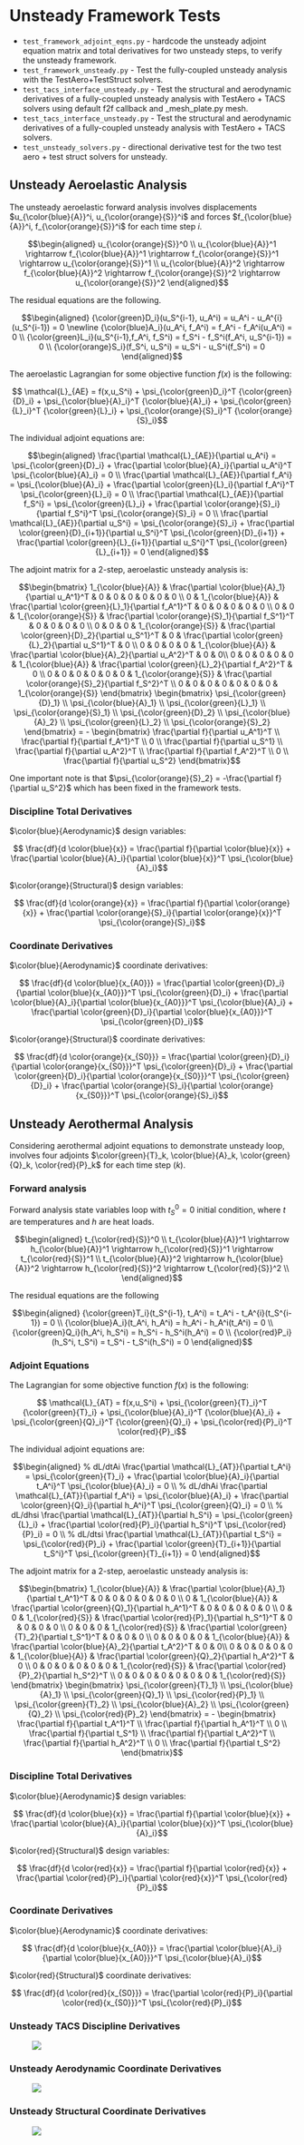 # Unsteady Framework Tests #
* `test_framework_adjoint_eqns.py` - hardcode the unsteady adjoint equation matrix and total derivatives for two unsteady steps, to verify the unsteady framework.
* `test_framework_unsteady.py` - Test the fully-coupled unsteady analysis with the TestAero+TestStruct solvers.
* `test_tacs_interface_unsteady.py` - Test the structural and aerodynamic derivatives of a fully-coupled unsteady analysis with TestAero + TACS solvers using default f2f callback and _mesh_plate.py mesh.
* `test_tacs_interface_unsteady.py` - Test the structural and aerodynamic derivatives of a fully-coupled unsteady analysis with TestAero + TACS solvers.
* `test_unsteady_solvers.py` - directional derivative test for the two test aero + test struct solvers for unsteady.

## Unsteady Aeroelastic Analysis
The unsteady aeroelastic forward analysis involves displacements $u_{\color{blue}{A}}^i, u_{\color{orange}{S}}^i$ and forces $f_{\color{blue}{A}}^i, f_{\color{orange}{S}}^i$ for each time step $i$.
```math
\begin{aligned}
u_{\color{orange}{S}}^0 \\
u_{\color{blue}{A}}^1 \rightarrow f_{\color{blue}{A}}^1 \rightarrow f_{\color{orange}{S}}^1 \rightarrow u_{\color{orange}{S}}^1 \\
u_{\color{blue}{A}}^2 \rightarrow f_{\color{blue}{A}}^2 \rightarrow f_{\color{orange}{S}}^2 \rightarrow u_{\color{orange}{S}}^2
\end{aligned}
```

The residual equations are the following.
```math
\begin{aligned}
{\color{green}D_i}(u_S^{i-1}, u_A^i) = u_A^i - u_A^{i}(u_S^{i-1}) = 0 \newline
{\color{blue}A_i}(u_A^i, f_A^i) = f_A^i - f_A^i(u_A^i) = 0 \\
{\color{green}L_i}(u_S^{i-1},f_A^i, f_S^i) = f_S^i - f_S^i(f_A^i, u_S^{i-1}) = 0 \\
{\color{orange}S_i}(f_S^i, u_S^i) = u_S^i - u_S^i(f_S^i) = 0
\end{aligned}
```

The aeroelastic Lagrangian for some objective function $f(x)$ is the following:
```math
    \mathcal{L}_{AE} = f(x,u_S^i) + \psi_{\color{green}D_i}^T {\color{green}{D}_i} + \psi_{\color{blue}{A}_i}^T {\color{blue}{A}_i} + \psi_{\color{green}{L}_i}^T {\color{green}{L}_i} + \psi_{\color{orange}{S}_i}^T {\color{orange}{S}_i}
```

The individual adjoint equations are:
```math
\begin{aligned}
\frac{\partial \mathcal{L}_{AE}}{\partial u_A^i} = \psi_{\color{green}{D}_i} + \frac{\partial \color{blue}{A}_i}{\partial u_A^i}^T \psi_{\color{blue}{A}_i} = 0 \\
\frac{\partial \mathcal{L}_{AE}}{\partial f_A^i} = \psi_{\color{blue}{A}_i} + \frac{\partial \color{green}{L}_i}{\partial f_A^i}^T \psi_{\color{green}{L}_i} = 0 \\
\frac{\partial \mathcal{L}_{AE}}{\partial f_S^i} = \psi_{\color{green}{L}_i} + \frac{\partial \color{orange}{S}_i}{\partial f_S^i}^T \psi_{\color{orange}{S}_i} = 0 \\
\frac{\partial \mathcal{L}_{AE}}{\partial u_S^i} = \psi_{\color{orange}{S}_i} + \frac{\partial \color{green}{D}_{i+1}}{\partial u_S^i}^T \psi_{\color{green}{D}_{i+1}} + \frac{\partial \color{green}{L}_{i+1}}{\partial u_S^i}^T \psi_{\color{green}{L}_{i+1}} = 0
\end{aligned}
```

The adjoint matrix for a 2-step, aeroelastic unsteady analysis is:
```math
\begin{bmatrix}
1_{\color{blue}{A}} & \frac{\partial \color{blue}{A}_1}{\partial u_A^1}^T & 0 & 0 & 0 & 0 & 0 & 0 \\
0 & 1_{\color{blue}{A}} & \frac{\partial \color{green}{L}_1}{\partial f_A^1}^T & 0 & 0 & 0 & 0 & 0 \\
0 & 0 & 1_{\color{orange}{S}} & \frac{\partial \color{orange}{S}_1}{\partial f_S^1}^T & 0 & 0 & 0 & 0 \\
0 & 0 & 0 & 1_{\color{orange}{S}} & \frac{\partial \color{green}{D}_2}{\partial u_S^1}^T & 0 & \frac{\partial \color{green}{L}_2}{\partial u_S^1}^T & 0 \\
0 & 0 & 0 & 0 & 1_{\color{blue}{A}} & \frac{\partial \color{blue}{A}_2}{\partial u_A^2}^T & 0 & 0\\
0 & 0 & 0 & 0 & 0 & 1_{\color{blue}{A}} & \frac{\partial \color{green}{L}_2}{\partial f_A^2}^T & 0 \\
0 & 0 & 0 & 0 & 0 & 0 & 1_{\color{orange}{S}} & \frac{\partial \color{orange}{S}_2}{\partial f_S^2}^T \\
0 & 0 & 0 & 0 & 0 & 0 & 0 & 1_{\color{orange}{S}}
\end{bmatrix}
\begin{bmatrix}
    \psi_{\color{green}{D}_1} \\
    \psi_{\color{blue}{A}_1} \\
    \psi_{\color{green}{L}_1} \\
    \psi_{\color{orange}{S}_1} \\
    \psi_{\color{green}{D}_2} \\
    \psi_{\color{blue}{A}_2} \\
    \psi_{\color{green}{L}_2} \\
    \psi_{\color{orange}{S}_2}
\end{bmatrix} = - \begin{bmatrix}
       \frac{\partial f}{\partial u_A^1}^T \\ \frac{\partial f}{\partial f_A^1}^T \\ 0 \\ \frac{\partial f}{\partial u_S^1} \\ \frac{\partial f}{\partial u_A^2}^T \\ \frac{\partial f}{\partial f_A^2}^T \\ 0 \\ \frac{\partial f}{\partial u_S^2} \end{bmatrix}
```

One important note is that $\psi_{\color{orange}{S}_2} = -\frac{\partial f}{\partial u_S^2}$ which has been fixed in the framework tests.

### Discipline Total Derivatives

$\color{blue}{Aerodynamic}$ design variables:
```math
    \frac{df}{d \color{blue}{x}} = \frac{\partial f}{\partial \color{blue}{x}} + \frac{\partial \color{blue}{A}_i}{\partial \color{blue}{x}}^T \psi_{\color{blue}{A}_i}
```

$\color{orange}{Structural}$ design variables:
```math
    \frac{df}{d \color{orange}{x}} = \frac{\partial f}{\partial \color{orange}{x}} + \frac{\partial \color{orange}{S}_i}{\partial \color{orange}{x}}^T \psi_{\color{orange}{S}_i}
```

### Coordinate Derivatives

$\color{blue}{Aerodynamic}$ coordinate derivatives:
```math
    \frac{df}{d \color{blue}{x_{A0}}} = \frac{\partial \color{green}{D}_i}{\partial \color{blue}{x_{A0}}}^T \psi_{\color{green}{D}_i} + \frac{\partial \color{blue}{A}_i}{\partial \color{blue}{x_{A0}}}^T \psi_{\color{blue}{A}_i} + \frac{\partial \color{green}{D}_i}{\partial \color{blue}{x_{A0}}}^T \psi_{\color{green}{D}_i}
```

$\color{orange}{Structural}$ coordinate derivatives:
```math
    \frac{df}{d \color{orange}{x_{S0}}} = \frac{\partial \color{green}{D}_i}{\partial \color{orange}{x_{S0}}}^T \psi_{\color{green}{D}_i} + \frac{\partial \color{green}{D}_i}{\partial \color{orange}{x_{S0}}}^T \psi_{\color{green}{D}_i} + \frac{\partial \color{orange}{S}_i}{\partial \color{orange}{x_{S0}}}^T \psi_{\color{orange}{S}_i}
```

## Unsteady Aerothermal Analysis
Considering aerothermal adjoint equations to demonstrate unsteady loop, involves four adjoints $\color{green}{T}_k, \color{blue}{A}_k, \color{green}{Q}_k, \color{red}{P}_k$ for each time step $(k)$.

### Forward analysis
Forward analysis state variables loop with $t_S^0 = 0$ initial condition, where $t$ are temperatures and $h$ are heat loads.
```math
\begin{aligned}
    t_{\color{red}{S}}^0 \\
    t_{\color{blue}{A}}^1 \rightarrow h_{\color{blue}{A}}^1 \rightarrow h_{\color{red}{S}}^1 \rightarrow t_{\color{red}{S}}^1 \\
    t_{\color{blue}{A}}^2 \rightarrow h_{\color{blue}{A}}^2 \rightarrow h_{\color{red}{S}}^2 \rightarrow t_{\color{red}{S}}^2 \\
\end{aligned}
```

The residual equations are the following
```math
\begin{aligned}
{\color{green}T_i}(t_S^{i-1}, t_A^i) = t_A^i - t_A^{i}(t_S^{i-1}) = 0 \\
{\color{blue}A_i}(t_A^i, h_A^i) = h_A^i - h_A^i(t_A^i) = 0 \\
{\color{green}Q_i}(h_A^i, h_S^i) = h_S^i - h_S^i(h_A^i) = 0 \\
{\color{red}P_i}(h_S^i, t_S^i) = t_S^i - t_S^i(h_S^i) = 0
\end{aligned}
```

### Adjoint Equations
The Lagrangian for some objective function $f(x)$ is the following:
```math
    \mathcal{L}_{AT} = f(x,u_S^i) + \psi_{\color{green}{T}_i}^T {\color{green}{T}_i} + \psi_{\color{blue}{A}_i}^T {\color{blue}{A}_i} + \psi_{\color{green}{Q}_i}^T {\color{green}{Q}_i} + \psi_{\color{red}{P}_i}^T \color{red}{P}_i
```

The individual adjoint equations are:
```math
\begin{aligned}
% dL/dtAi
    \frac{\partial \mathcal{L}_{AT}}{\partial t_A^i} = \psi_{\color{green}{T}_i} + \frac{\partial \color{blue}{A}_i}{\partial t_A^i}^T \psi_{\color{blue}{A}_i} = 0 \\
% dL/dhAi
    \frac{\partial \mathcal{L}_{AT}}{\partial f_A^i} = \psi_{\color{blue}{A}_i} + \frac{\partial \color{green}{Q}_i}{\partial h_A^i}^T \psi_{\color{green}{Q}_i} = 0 \\
% dL/dhsi
    \frac{\partial \mathcal{L}_{AT}}{\partial h_S^i} = \psi_{\color{green}{L}_i} + \frac{\partial \color{red}{P}_i}{\partial h_S^i}^T \psi_{\color{red}{P}_i} = 0 \\
% dL/dtsi
    \frac{\partial \mathcal{L}_{AT}}{\partial t_S^i} = \psi_{\color{red}{P}_i} + \frac{\partial \color{green}{T}_{i+1}}{\partial t_S^i}^T \psi_{\color{green}{T}_{i+1}} = 0
\end{aligned}
```

The adjoint matrix for a 2-step, aeroelastic unsteady analysis is:
```math
\begin{bmatrix}
        1_{\color{blue}{A}} & \frac{\partial \color{blue}{A}_1}{\partial t_A^1}^T & 0 & 0 & 0 & 0 & 0 & 0 \\
        0 & 1_{\color{blue}{A}} & \frac{\partial \color{green}{Q}_1}{\partial h_A^1}^T & 0 & 0 & 0 & 0 & 0 \\
        0 & 0 & 1_{\color{red}{S}} & \frac{\partial \color{red}{P}_1}{\partial h_S^1}^T & 0 & 0 & 0 & 0 \\
        0 & 0 & 0 & 1_{\color{red}{S}} & \frac{\partial \color{green}{T}_2}{\partial t_S^1}^T & 0 & 0 & 0 \\
        0 & 0 & 0 & 0 & 1_{\color{blue}{A}} & \frac{\partial \color{blue}{A}_2}{\partial t_A^2}^T & 0 & 0\\
        0 & 0 & 0 & 0 & 0 & 1_{\color{blue}{A}} & \frac{\partial \color{green}{Q}_2}{\partial h_A^2}^T & 0 \\
        0 & 0 & 0 & 0 & 0 & 0 & 1_{\color{red}{S}} & \frac{\partial \color{red}{P}_2}{\partial h_S^2}^T \\
        0 & 0 & 0 & 0 & 0 & 0 & 0 & 1_{\color{red}{S}}
    \end{bmatrix}
    \begin{bmatrix}
        \psi_{\color{green}{T}_1} \\
        \psi_{\color{blue}{A}_1} \\
        \psi_{\color{green}{Q}_1} \\
        \psi_{\color{red}{P}_1} \\
        \psi_{\color{green}{T}_2} \\
        \psi_{\color{blue}{A}_2} \\
        \psi_{\color{green}{Q}_2} \\
        \psi_{\color{red}{P}_2}
    \end{bmatrix} = - \begin{bmatrix}
       \frac{\partial f}{\partial t_A^1}^T \\ \frac{\partial f}{\partial h_A^1}^T \\ 0 \\ \frac{\partial f}{\partial t_S^1} \\ \frac{\partial f}{\partial t_A^2}^T \\ \frac{\partial f}{\partial h_A^2}^T \\ 0 \\ \frac{\partial f}{\partial t_S^2}  \end{bmatrix}
```

### Discipline Total Derivatives

$\color{blue}{Aerodynamic}$ design variables:
```math
    \frac{df}{d \color{blue}{x}} = \frac{\partial f}{\partial \color{blue}{x}} + \frac{\partial \color{blue}{A}_i}{\partial \color{blue}{x}}^T \psi_{\color{blue}{A}_i}
```

$\color{red}{Structural}$ design variables:
```math
    \frac{df}{d \color{red}{x}} = \frac{\partial f}{\partial \color{red}{x}} + \frac{\partial \color{red}{P}_i}{\partial \color{red}{x}}^T \psi_{\color{red}{P}_i}
```

### Coordinate Derivatives

$\color{blue}{Aerodynamic}$ coordinate derivatives:
```math
    \frac{df}{d \color{blue}{x_{A0}}} = \frac{\partial \color{blue}{A}_i}{\partial \color{blue}{x_{A0}}}^T \psi_{\color{blue}{A}_i}
```

$\color{red}{Structural}$ coordinate derivatives:
```math
    \frac{df}{d \color{red}{x_{S0}}} = \frac{\partial \color{red}{P}_i}{\partial \color{red}{x_{S0}}}^T \psi_{\color{red}{P}_i}
```

### Unsteady TACS Discipline Derivatives ###
<figure class="image">
  <img src="images/unsteady_tacs_discipline_tests.drawio.png" width=\linewidth/>
</figure>

### Unsteady Aerodynamic Coordinate Derivatives ###
<figure class="image">
  <img src="images/unsteady_f2f_aero_coords.drawio.png" width=\linewidth/>
</figure>

### Unsteady Structural Coordinate Derivatives ###
<figure class="image">
  <img src="images/unsteady_tacs_struct_coords2.drawio.png" width=\linewidth/>
</figure>
